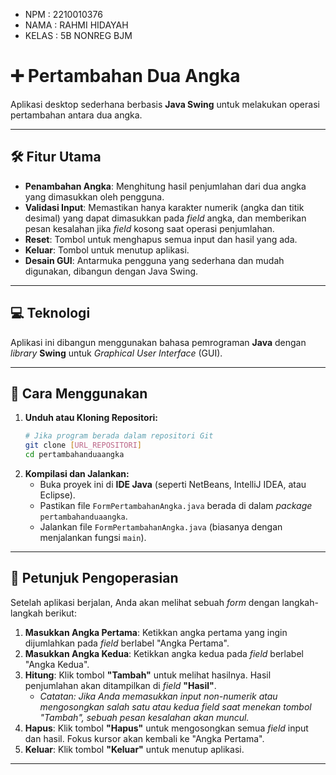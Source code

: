 * NPM : 2210010376
* NAMA : RAHMI HIDAYAH
* KELAS : 5B NONREG BJM


# ➕ Pertambahan Dua Angka

Aplikasi desktop sederhana berbasis **Java Swing** untuk melakukan operasi pertambahan antara dua angka.

-----

## 🛠️ Fitur Utama

  * **Penambahan Angka**: Menghitung hasil penjumlahan dari dua angka yang dimasukkan oleh pengguna.
  * **Validasi Input**: Memastikan hanya karakter numerik (angka dan titik desimal) yang dapat dimasukkan pada *field* angka, dan memberikan pesan kesalahan jika *field* kosong saat operasi penjumlahan.
  * **Reset**: Tombol untuk menghapus semua input dan hasil yang ada.
  * **Keluar**: Tombol untuk menutup aplikasi.
  * **Desain GUI**: Antarmuka pengguna yang sederhana dan mudah digunakan, dibangun dengan Java Swing.

-----

## 💻 Teknologi

Aplikasi ini dibangun menggunakan bahasa pemrograman **Java** dengan *library* **Swing** untuk *Graphical User Interface* (GUI).

-----

## 🚀 Cara Menggunakan

1.  **Unduh atau Kloning Repositori:**
    ```bash
    # Jika program berada dalam repositori Git
    git clone [URL_REPOSITORI]
    cd pertambahanduaangka
    ```
2.  **Kompilasi dan Jalankan:**
      * Buka proyek ini di **IDE Java** (seperti NetBeans, IntelliJ IDEA, atau Eclipse).
      * Pastikan file `FormPertambahanAngka.java` berada di dalam *package* `pertambahanduaangka`.
      * Jalankan file `FormPertambahanAngka.java` (biasanya dengan menjalankan fungsi `main`).

-----

## 📝 Petunjuk Pengoperasian

Setelah aplikasi berjalan, Anda akan melihat sebuah *form* dengan langkah-langkah berikut:

1.  **Masukkan Angka Pertama**: Ketikkan angka pertama yang ingin dijumlahkan pada *field* berlabel "Angka Pertama".
2.  **Masukkan Angka Kedua**: Ketikkan angka kedua pada *field* berlabel "Angka Kedua".
3.  **Hitung**: Klik tombol **"Tambah"** untuk melihat hasilnya. Hasil penjumlahan akan ditampilkan di *field* **"Hasil"**.
      * *Catatan: Jika Anda memasukkan input non-numerik atau mengosongkan salah satu atau kedua field saat menekan tombol "Tambah", sebuah pesan kesalahan akan muncul.*
4.  **Hapus**: Klik tombol **"Hapus"** untuk mengosongkan semua *field* input dan hasil. Fokus kursor akan kembali ke "Angka Pertama".
5.  **Keluar**: Klik tombol **"Keluar"** untuk menutup aplikasi.

-----

